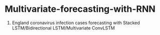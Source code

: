 # Multivariate-forecasting-with-RNN

1) England coronavirus infection cases forecasting with Stacked LSTM/Bidirectional LSTM/Multivariate ConvLSTM
